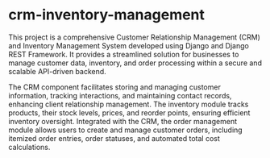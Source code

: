 # crm-inventory-management

This project is a comprehensive Customer Relationship Management (CRM) and Inventory Management System developed using Django and Django REST Framework. It provides a streamlined solution for businesses to manage customer data, inventory, and order processing within a secure and scalable API-driven backend.

The CRM component facilitates storing and managing customer information, tracking interactions, and maintaining contact records, enhancing client relationship management. The inventory module tracks products, their stock levels, prices, and reorder points, ensuring efficient inventory oversight. Integrated with the CRM, the order management module allows users to create and manage customer orders, including itemized order entries, order statuses, and automated total cost calculations.
